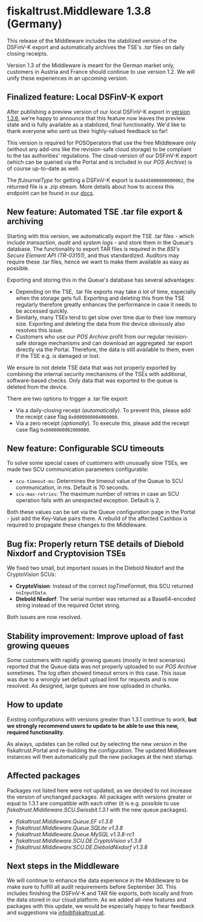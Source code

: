 # fiskaltrust.Middleware 1.3.8 (Germany)
This release of the Middleware includes the stabilized version of the DSFinV-K export and automatically archives the TSE's _.tar_ files on daily closing receipts. 

<div class="alert alert-warning" role="alert" style="border-radius: 0">Version 1.3 of the Middleware is meant for the German market only, customers in Austria and France should continue to use version 1.2. We will unify these experiences in an upcoming version.</div>

## Finalized feature: Local DSFinV-K export
After publishing a preview version of our local DSFinV-K export in [version 1.3.6](middleware-1.3.6.md), we're happy to announce that this feature now leaves the preview state and is fully available as a stabilized, final functionality. We'd like to thank everyone who sent us their highly-valued feedback so far!

This version is required for POSOperators that use the free Middleware only (without any add-ons like the revision-safe cloud storage) to be compliant to the tax authorities' regulations. The cloud-version of our DSFinV-K export (which can be queried via the Portal and is included in our _POS Archive_) is of course up-to-date as well.

The _ftJournalType_ for getting a DSFinV-K export is `0x4445000000000002`, the returned file is a .zip stream. More details about how to access this endpoint can be found in our [docs](https://docs.fiskaltrust.cloud/doc/interface-doc/doc/general/function-structures/function-structures.html#journal-function).

## New feature: Automated TSE .tar file export & archiving
Starting with this version, we automatically export the TSE .tar files - which include _transaction_, _audit_ and _system logs_ - and store them in the Queue's database. The functionality to export TAR files is required in the _BSI's Secure Element API (TR-03151)_, and thus standardized. Auditors may require these .tar files, hence we want to make them available as easy as possible.

Exporting and storing this in the Queue's database has several advantages:
- Depending on the TSE, .tar file exports may take _a lot_ of time, especially when the storage gets full. Exporting and deleting this from the TSE regularly therefore greatly enhances the performance in case it needs to be accessed quickly.
- Similarly, many TSEs tend to get slow over time due to their low memory size. Exporting and deleting the data from the device obviously also resolves this issue.
- Customers who use our _POS Archive_ profit from our regular revision-safe storage mechanisms and can download an aggregated .tar export directly via the Portal. Therefore, the data is still available to them, even if the TSE e.g. is damaged or lost.

We ensure to not delete TSE data that was not properly exported by combining the internal security mechanisms of the TSEs with additional, software-based checks. Only data that was exported to the queue is deleted from the device.

There are two options to trigger a .tar file export:
- Via a daily-closing receipt (_automatically_). To prevent this, please add the receipt case flag `0x0000000004000000`.
- Via a zero receipt (_optionally_). To execute this, please add the receipt case flag `0x0000000002000000`.

## New feature: Configurable SCU timeouts
To solve some special cases of customers with unusually slow TSEs, we made two SCU communication parameters configurable:
- `scu-timeout-ms`: Determines the timeout value of the Queue to SCU communication, in ms. Default is 70 seconds.
- `scu-max-retries`: The maximum number of retries in case an SCU operation fails with an unexpected exception. Default is 2.

Both these values can be set via the Queue configuration page in the Portal - just add the Key-Value pairs there. A rebuild of the affected Cashbox is required to propagate these changes to the Middleware.

## Bug fix: Properly return TSE details of Diebold Nixdorf and Cryptovision TSEs
We fixed two small, but important issues in the Diebold Nixdorf and the CryptoVision SCUs:
- **CryptoVision**: Instead of the correct _logTimeFormat_, this SCU returned `noInputData`.
- **Diebold Nixdorf**: The serial number was returned as a Base64-encoded string instead of the required Octet string. 

Both issues are now resolved.

## Stability improvement: Improve upload of fast growing queues
Some customers with rapidly growing queues (mostly in test scenarios) reported that the Queue data was not properly uploaded to our _POS Archive_ sometimes. The log often showed timeout errors in this case. This issue was due to a wrongly set default upload limit for requests and is now resolved. As designed, large queues are now uploaded in chunks.

## How to update
Existing configurations with versions greater than 1.3.1 continue to work, **but we strongly recommend users to update to be able to use this new, required functionality**.

As always, updates can be rolled out by selecting the new version in the fiskaltrust.Portal and re-building the configuration. The updated Middleware instances will then automatically pull the new packages at the next startup.

## Affected packages
Packages not listed here were not updated, as we decided to not increase the version of unchanged packages. All packages with versions greater or equal to 1.3.1 are compatible with each other (it is e.g. possible to use _fiskaltrust.Middleware.SCU.Swissbit.1.3.1_ with the new queue packages).

- _fiskaltrust.Middleware.Queue.EF v1.3.8_
- _fiskaltrust.Middleware.Queue.SQLite v1.3.8_
- _fiskaltrust.Middleware.Queue.MySQL v1.3.8-rc1_
- _fiskaltrust.Middleware.SCU.DE.CryptoVision v1.3.8_
- _fiskaltrust.Middleware.SCU.DE.DieboldNixdorf v1.3.8_

## Next steps in the Middleware
We will continue to enhance the data experience in the Middleware to be make sure to fulfill all audit requirements before September 30. This includes finishing the DSFinV-K and TAR file exports, both locally and from the data stored in our cloud platform. As we added all-new features and packages with this update, we would be especially happy to hear feedback and suggestions via [info@fiskaltrust.at](mailto:info@fiskaltrust.at).
